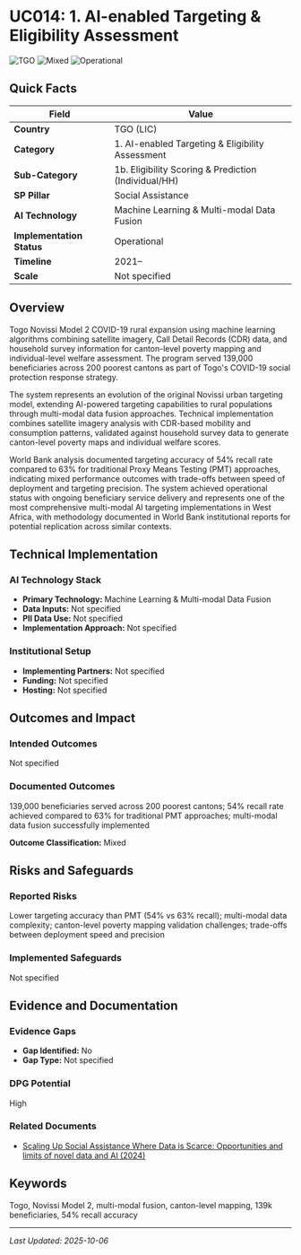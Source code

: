 # UC014: 1. AI-enabled Targeting & Eligibility Assessment

![TGO](https://img.shields.io/badge/TGO-green) ![Mixed](https://img.shields.io/badge/Mixed-blue) ![Operational](https://img.shields.io/badge/Operational-orange)

## Quick Facts

| Field | Value |
|-------|-------|
| **Country** | TGO (LIC) |
| **Category** | 1. AI-enabled Targeting & Eligibility Assessment |
| **Sub-Category** | 1b. Eligibility Scoring & Prediction (Individual/HH) |
| **SP Pillar** | Social Assistance |
| **AI Technology** | Machine Learning & Multi-modal Data Fusion |
| **Implementation Status** | Operational |
| **Timeline** | 2021– |
| **Scale** | Not specified |

## Overview

Togo Novissi Model 2 COVID-19 rural expansion using machine learning algorithms combining satellite imagery, Call Detail Records (CDR) data, and household survey information for canton-level poverty mapping and individual-level welfare assessment. The program served 139,000 beneficiaries across 200 poorest cantons as part of Togo's COVID-19 social protection response strategy.

The system represents an evolution of the original Novissi urban targeting model, extending AI-powered targeting capabilities to rural populations through multi-modal data fusion approaches. Technical implementation combines satellite imagery analysis with CDR-based mobility and consumption patterns, validated against household survey data to generate canton-level poverty maps and individual welfare scores.

World Bank analysis documented targeting accuracy of 54% recall rate compared to 63% for traditional Proxy Means Testing (PMT) approaches, indicating mixed performance outcomes with trade-offs between speed of deployment and targeting precision. The system achieved operational status with ongoing beneficiary service delivery and represents one of the most comprehensive multi-modal AI targeting implementations in West Africa, with methodology documented in World Bank institutional reports for potential replication across similar contexts.

## Technical Implementation

### AI Technology Stack
- **Primary Technology:** Machine Learning & Multi-modal Data Fusion
- **Data Inputs:** Not specified
- **PII Data Use:** Not specified
- **Implementation Approach:** Not specified

### Institutional Setup
- **Implementing Partners:** Not specified
- **Funding:** Not specified
- **Hosting:** Not specified

## Outcomes and Impact

### Intended Outcomes
Not specified

### Documented Outcomes
139,000 beneficiaries served across 200 poorest cantons; 54% recall rate achieved compared to 63% for traditional PMT approaches; multi-modal data fusion successfully implemented

**Outcome Classification:** Mixed

## Risks and Safeguards

### Reported Risks
Lower targeting accuracy than PMT (54% vs 63% recall); multi-modal data complexity; canton-level poverty mapping validation challenges; trade-offs between deployment speed and precision

### Implemented Safeguards
Not specified

## Evidence and Documentation

### Evidence Gaps
- **Gap Identified:** No
- **Gap Type:** Not specified

### DPG Potential
High


### Related Documents

- [Scaling Up Social Assistance Where Data is Scarce: Opportunities and limits of novel data and AI (2024)](../../documents/D013.md)

## Keywords
Togo, Novissi Model 2, multi-modal fusion, canton-level mapping, 139k beneficiaries, 54% recall accuracy

---
*Last Updated: 2025-10-06*
